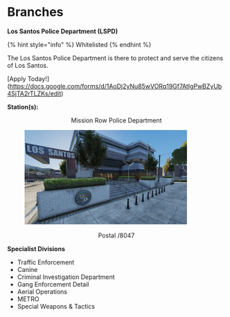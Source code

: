 # Branches

**Los Santos Police Department (LSPD)**

{% hint style="info" %}
Whitelisted
{% endhint %}

The Los Santos Police Department is there to protect and serve the citizens of Los Santos.

[Apply Today!] (https://docs.google.com/forms/d/1AoDj2yNu85wVORq19Gf7AtIgPwBZyUb4SjTA2rTLZKs/edit)

**Station(s):**

<p align="center"> 
  Mission Row Police Department
</p>

<figure><img src="../../../../.gitbook/assets/mrpd.jpg" alt="" width="375"><figcaption></figcaption></figure>

<p align="center"> 
  Postal /8047
</p>

**Specialist Divisions**

* Traffic Enforcement
* Canine
* Criminal Investigation Department
* Gang Enforcement Detail
* Aerial Operations
* METRO
* Special Weapons & Tactics
